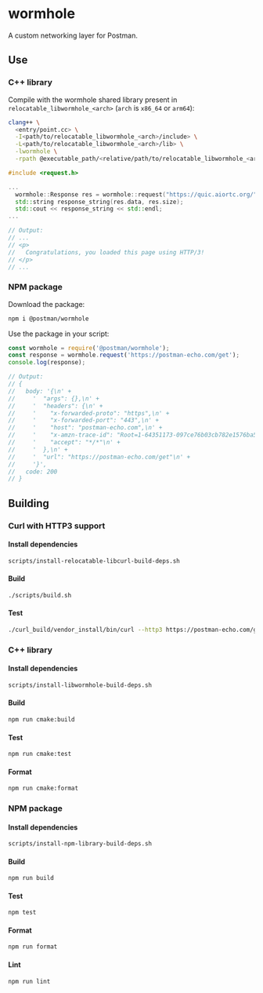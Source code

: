 # wormhole

A custom networking layer for Postman.

## Use

### C++ library

Compile with the wormhole shared library present in `relocatable_libwormhole_<arch>`
(`arch` is `x86_64` or `arm64`):

```sh
clang++ \
  <entry/point.cc> \
  -I<path/to/relocatable_libwormhole_<arch>/include> \
  -L<path/to/relocatable_libwormhole_<arch>/lib> \
  -lwormhole \
  -rpath @executable_path/<relative/path/to/relocatable_libwormhole_<arch>>
```

```cc
#include <request.h>

...
  wormhole::Response res = wormhole::request("https://quic.aiortc.org/");
  std::string response_string(res.data, res.size);
  std::cout << response_string << std::endl;
...

// Output:
// ...
// <p>
//   Congratulations, you loaded this page using HTTP/3!
// </p>
// ...
```

### NPM package

Download the package:

```sh
npm i @postman/wormhole
```

Use the package in your script:

```js
const wormhole = require('@postman/wormhole');
const response = wormhole.request('https://postman-echo.com/get');
console.log(response);

// Output:
// {
//   body: '{\n' +
//     '  "args": {},\n' +
//     '  "headers": {\n' +
//     '    "x-forwarded-proto": "https",\n' +
//     '    "x-forwarded-port": "443",\n' +
//     '    "host": "postman-echo.com",\n' +
//     '    "x-amzn-trace-id": "Root=1-64351173-097ce76b03cb782e1576ba51",\n' +
//     '    "accept": "*/*"\n' +
//     '  },\n' +
//     '  "url": "https://postman-echo.com/get"\n' +
//     '}',
//   code: 200
// }
```

## Building

### Curl with HTTP3 support

#### Install dependencies

```sh
scripts/install-relocatable-libcurl-build-deps.sh
```

#### Build

```sh
./scripts/build.sh
```

#### Test

```sh
./curl_build/vendor_install/bin/curl --http3 https://postman-echo.com/get
```

### C++ library

#### Install dependencies

```sh
scripts/install-libwormhole-build-deps.sh
```

#### Build

```sh
npm run cmake:build
```

#### Test

```sh
npm run cmake:test
```

#### Format

```sh
npm run cmake:format
```

### NPM package

#### Install dependencies

```sh
scripts/install-npm-library-build-deps.sh
```

#### Build

```sh
npm run build
```

#### Test

```sh
npm test
```

#### Format

```sh
npm run format
```

#### Lint

```sh
npm run lint
```
